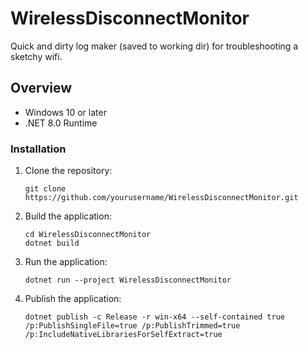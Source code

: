# WirelessDisconnectMonitor

Quick and dirty log maker (saved to working dir) for troubleshooting a sketchy wifi.

## Overview

- Windows 10 or later
- .NET 8.0 Runtime

### Installation

1. Clone the repository:
   ```
   git clone https://github.com/yourusername/WirelessDisconnectMonitor.git
   ```

2. Build the application:
   ```
   cd WirelessDisconnectMonitor
   dotnet build
   ```

3. Run the application:
   ```
   dotnet run --project WirelessDisconnectMonitor
   ```

4. Publish the application:
   ```
   dotnet publish -c Release -r win-x64 --self-contained true /p:PublishSingleFile=true /p:PublishTrimmed=true /p:IncludeNativeLibrariesForSelfExtract=true
   ```

